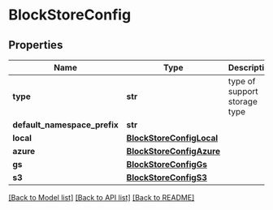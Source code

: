 # BlockStoreConfig

## Properties
Name | Type | Description | Notes
------------ | ------------- | ------------- | -------------
**type** | **str** | type of support storage type | 
**default_namespace_prefix** | **str** |  | [optional] 
**local** | [**BlockStoreConfigLocal**](BlockStoreConfigLocal.md) |  | [optional] 
**azure** | [**BlockStoreConfigAzure**](BlockStoreConfigAzure.md) |  | [optional] 
**gs** | [**BlockStoreConfigGs**](BlockStoreConfigGs.md) |  | [optional] 
**s3** | [**BlockStoreConfigS3**](BlockStoreConfigS3.md) |  | [optional] 

[[Back to Model list]](../README.md#documentation-for-models) [[Back to API list]](../README.md#documentation-for-api-endpoints) [[Back to README]](../README.md)

